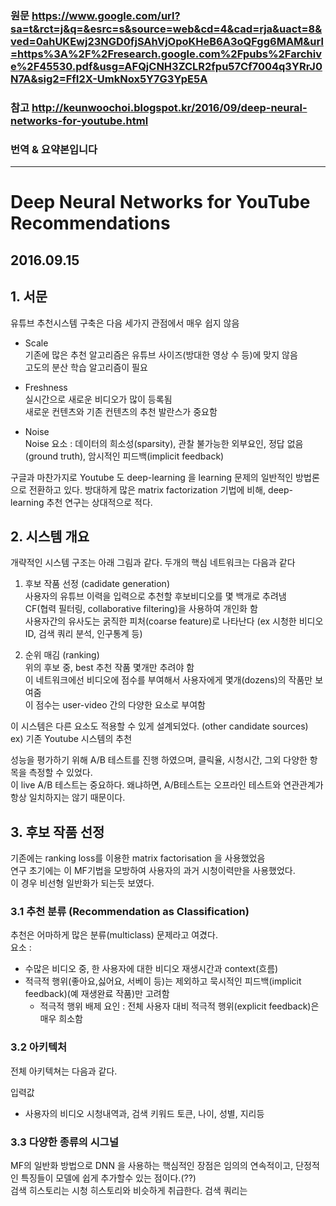 ### 원문 https://www.google.com/url?sa=t&rct=j&q=&esrc=s&source=web&cd=4&cad=rja&uact=8&ved=0ahUKEwj23NGD0fjSAhVjOpoKHeB6A3oQFgg6MAM&url=https%3A%2F%2Fresearch.google.com%2Fpubs%2Farchive%2F45530.pdf&usg=AFQjCNH3ZCLR2fpu57Cf7004q3YRrJ0N7A&sig2=FfI2X-UmkNox5Y7G3YpE5A
### 참고 http://keunwoochoi.blogspot.kr/2016/09/deep-neural-networks-for-youtube.html

### 번역 & 요약본입니다
***



# Deep Neural Networks for YouTube Recommendations
## 2016.09.15

## 1. 서문
유튜브 추천시스템 구축은 다음 세가지 관점에서 매우 쉽지 않음

* Scale  
기존에 많은 추천 알고리즘은 유튜브 사이즈(방대한 영상 수 등)에 맞지 않음  
고도의 분산 학습 알고리즘이 필요  

* Freshness  
실시간으로 새로운 비디오가 많이 등록됨  
새로운 컨텐츠와 기존 컨텐츠의 추천 발란스가 중요함  

* Noise  
Noise 요소 : 데이터의 희소성(sparsity), 관찰 불가능한 외부요인, 정답 없음(ground truth), 암시적인 피드백(implicit feedback)

구글과 마찬가지로 Youtube 도 deep-learning 을 learning 문제의 일반적인 방법론으로 전환하고 있다.
방대하게 많은 matrix factorization 기법에 비해, deep-learning 추천 연구는 상대적으로 적다.

## 2. 시스템 개요
개략적인 시스템 구조는 아래 그림과 같다.
두개의 핵심 네트워크는 다음과 같다

1. 후보 작품 선정 (cadidate generation)  
사용자의 유튜브 이력을 입력으로 추천할 후보비디오를 몇 백개로 추려냄  
CF(협력 필터링, collaborative filtering)을 사용하여 개인화 함  
사용자간의 유사도는 굵직한 피처(coarse feature)로 나타난다 (ex 시청한 비디오 ID, 검색 쿼리 분석, 인구통계 등)

2. 순위 매김 (ranking)  
위의 후보 중, best 추천 작품 몇개만 추려야 함   
이 네트워크에선 비디오에 점수를 부여해서 사용자에게 몇개(dozens)의 작품만 보여줌  
이 점수는 user-video 간의 다양한 요소로 부여함  

이 시스템은 다른 요소도 적용할 수 있게 설계되었다. (other candidate sources)  
ex) 기존 Youtube 시스템의 추천

성능을 평가하기 위해 A/B 테스트를 진행 하였으며, 클릭율, 시청시간, 그외 다양한 항목을 측정할 수 있었다.  
이 live A/B 테스트는 중요하다. 왜냐하면, A/B테스트는 오프라인 테스트와 연관관계가 항상 일치하지는 않기 때문이다.

## 3. 후보 작품 선정
기존에는 ranking loss를 이용한 matrix factorisation 을 사용했었음  
연구 초기에는 이 MF기법을 모방하여 사용자의 과거 시청이력만을 사용했었다.  
이 경우 비선형 일반화가 되는듯 보였다.

### 3.1 추천 분류 (Recommendation as Classification)
추천은 어마하게 많은 분류(multiclass) 문제라고 여겼다.  
요소  :
* 수많은 비디오 중, 한 사용자에 대한 비디오 재생시간과 context(흐름)
* 적극적 행위(좋아요,싫어요, 서베이 등)는 제외하고 묵시적인 피드백(implicit feedback)(예 재생완료 작품)만 고려함
    * 적극적 행위 배제 요인 : 전체 사용자 대비 적극적 행위(explicit feedback)은 매우 희소함

### 3.2 아키텍처
전체 아키텍쳐는 다음과 같다.

입력값 
* 사용자의 비디오 시청내역과, 검색 키워드 토큰, 나이, 성별, 지리등

### 3.3 다양한 종류의 시그널
MF의 일반화 방법으로 DNN 을 사용하는 핵심적인 장점은 임의의 연속적이고, 단정적인 특징들이 모델에 쉽게 추가할수 있는 점이다.(??)  
검색 히스토리는 시청 히스토리와 비슷하게 취급한다. 검색 쿼리는
 
 